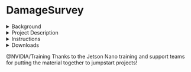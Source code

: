 # DamageSurvey

<details>
<summary>Background</summary>

In 2022, the Federal Emergency Management Agency (FEMA) responded to over 100 officially declared disasters within the U.S. and it's territories.  One of the most time-sensitive post-disaster activities is the Preliminary Damage Assessment, to determine the level and extent of damage before restoration activities can begin.  In theory, if some or all of this process could be automated, the faster PDA's are performed, the quicker individuals can obtain insurance reimbursement or disaster management officials are able to accurately prioritize restoration activities.

<picture>
  <source media="(prefers-color-scheme: dark)" srcset="https://www.dhs.gov/sites/default/files/images/PLCY/19_0703_plcy_strat-plan_goal-5-1.jpg">
  <source media="(prefers-color-scheme: light)" srcset="https://www.dhs.gov/sites/default/files/images/PLCY/19_0703_plcy_strat-plan_goal-5-1.jpg">
  <img alt="Arial view of a coastline with badly damaged houses" src="https://www.dhs.gov/sites/default/files/images/PLCY/19_0703_plcy_strat-plan_goal-5-1.jpg">
</picture>
Photo Source: DHS.gov
</details>

<details>
<summary>Project Description</summary>

This project is a proof-of-principle demonstration of whether the resnet-18 model for image recognition shows promise to differentiate between smoke, fire, damage, flooded and undamaged structures.
</details>

<details>
<summary>Instructions</summary>

### Download and unpack the data
cd ./jetson-inference/python/training/classification

wget https://www.dropbox.com/s/5d03a2n4klgkmfx/DamageSurvey_Data.tar?dl=0 -O DamageSurvey.tar

tar -xvf DamageSurvey.tar

### Train the model
python3 train.py --model-dir=models/DamageSurvey data/DamageSurvey

### Generate a model called resnet18.onnx
python3 onnx_export.py --model-dir=models/DamageSurvey

### Create a data directory to capture outputs
rm -r data/DamageSurvey/test/output

mkdir data/DamageSurvey/test/output

### Process a single test file
imagenet --model=models/DamageSurvey/resnet18.onnx 
         --input_blob=input_0 --output_blob=output_0 
         --labels=data/DamageSurvey/labels.txt 
           data/DamageSurvey/test/001.jpg 
           data/DamageSurvey/test/output/output_001.jpg

### Process all test files
imagenet --model=models/DamageSurvey/resnet18.onnx 
         --input_blob=input_0 --output_blob=output_0 
         --labels=data/DamageSurvey/labels.txt 
           data/DamageSurvey/test 
           data/DamageSurvey/test/output
</details>

<details>
<summary>Downloads</summary>

### Data
[Click here to download](https://www.dropbox.com/s/5d03a2n4klgkmfx/DamageSurvey_Data.tar?dl=0)

### Model
[Click here to download](https://www.dropbox.com/s/utz4msu0s8e5n5k/DamageSurvey_Model.tar?dl=0)

### "Getting Started with AI on Jetson Nano" Certificate
[Click here to download](https://www.dropbox.com/s/q1ldws8e1aznflo/NVIDIA%20Certificate%20%28Getting%20Started%20on%20Jetson%20Nano%29.pdf?dl=0)

### Reflash instructions for a dead NVIDIA Jetson Nano 2GB Developer Kit card
[Click here to download](https://www.dropbox.com/s/awcbqkyni0gvbbt/Step-by-Step%20Instructions%20to%20Flash%20a%20Dead%20Jetson%20Nano%20Board.txt?dl=0)
</details>

@NVIDIA/Training  Thanks to the Jetson Nano training and support teams for putting the material together to jumpstart projects! 


